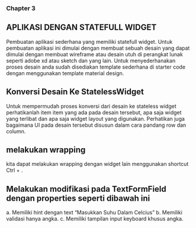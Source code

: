 ### Chapter 3
## APLIKASI DENGAN STATEFULL WIDGET
Pembuatan aplikasi sederhana yang memiliki statefull widget. Untuk pembuatan aplikasi ini dimulai dengan membuat sebuah desain yang dapat dimulai dengan membuat wireframe atau desain utuh di perangkat lunak seperti adobe xd atau sketch dan yang lain. Untuk menyederhanakan proses desain
anda sudah disediakan template sederhana di starter code dengan menggunakan template
material design.

## Konversi Desain Ke StatelessWidget
Untuk mempermudah proses konversi dari desain ke stateless widget perhatikanlah
item item yang ada pada desain tersebut, apa saja widget yang terlibat dan apa saja widget
layout yang digunakan.
Perhatikan juga bagaimana UI pada desain tersebut disusun dalam cara pandang row
dan column.

## melakukan wrapping 
kita dapat melakukan wrapping dengan widget lain menggunakan shortcut Ctrl + .

## Melakukan modifikasi pada TextFormField dengan properties seperti dibawah ini
a. Memiliki hint dengan text “Masukkan Suhu Dalam Celcius”
b. Memiliki validasi hanya angka.
c. Memiliki tampilan input keyboard khusus angka.


